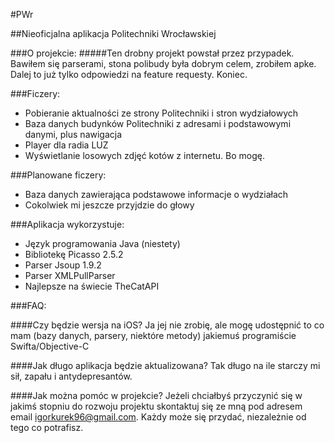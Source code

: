 #PWr


##Nieoficjalna aplikacja Politechniki Wrocławskiej


###O projekcie:
#####Ten drobny projekt powstał przez przypadek. Bawiłem się parserami, stona polibudy była dobrym celem, zrobiłem apke. Dalej to już tylko odpowiedzi na feature requesty. Koniec.



###Ficzery:
* Pobieranie aktualności ze strony Politechniki i stron wydziałowych
* Baza danych budynków Politechniki z adresami i podstawowymi danymi, plus nawigacja
* Player dla radia LUZ
* Wyświetlanie losowych zdjęć kotów z internetu. Bo mogę.



###Planowane ficzery:
* Baza danych zawierająca podstawowe informacje o wydziałach
* Cokolwiek mi jeszcze przyjdzie do głowy



###Aplikacja wykorzystuje:
* Język programowania Java (niestety)
* Bibliotekę Picasso 2.5.2
* Parser Jsoup 1.9.2
* Parser XMLPullParser
* Najlepsze na świecie TheCatAPI



###FAQ:

####Czy będzie wersja na iOS?
Ja jej nie zrobię, ale mogę udostępnić to co mam (bazy danych, parsery, niektóre metody) jakiemuś programiście Swifta/Objective-C

####Jak długo aplikacja będzie aktualizowana?
Tak długo na ile starczy mi sił, zapału i antydepresantów.

####Jak można pomóc w projekcie?
Jeżeli chciałbyś przyczynić się w jakimś stopniu do rozwoju projektu skontaktuj się ze mną pod adresem email igorkurek96@gmail.com. Każdy może się przydać, niezależnie od tego co potrafisz.
